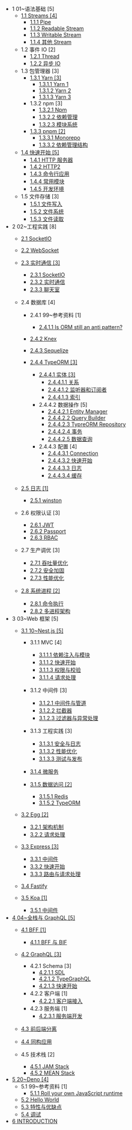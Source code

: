   - 1 01~语法基础 [5]
    - [1.1 Streams [4]](/01~语法基础/Streams/README.md)
      - [1.1.1 Pipe](/01~语法基础/Streams/Pipe.md)
      - [1.1.2 Readable Stream](/01~语法基础/Streams/Readable%20Stream.md)
      - [1.1.3 Writable Stream](/01~语法基础/Streams/Writable%20Stream.md)
      - [1.1.4 其他 Stream](/01~语法基础/Streams/其他%20Stream.md)
    - 1.2 事件 IO [2]
      - [1.2.1 Thread](/01~语法基础/事件%20IO/Thread.md)
      - [1.2.2 异步 IO](/01~语法基础/事件%20IO/异步%20IO.md)
    - 1.3 包管理器 [3]
      - [1.3.1 Yarn [3]](/01~语法基础/包管理器/Yarn/README.md)
        - [1.3.1.1 Yarn 1](/01~语法基础/包管理器/Yarn/Yarn%201.md)
        - [1.3.1.2 Yarn 2](/01~语法基础/包管理器/Yarn/Yarn%202.md)
        - [1.3.1.3 Yarn 3](/01~语法基础/包管理器/Yarn/Yarn%203.md)
      - 1.3.2 npm [3]
        - [1.3.2.1 Npm](/01~语法基础/包管理器/npm/Npm.md)
        - [1.3.2.2 依赖管理](/01~语法基础/包管理器/npm/依赖管理.md)
        - [1.3.2.3 模块系统](/01~语法基础/包管理器/npm/模块系统.md)
      - [1.3.3 pnpm [2]](/01~语法基础/包管理器/pnpm/README.md)
        - [1.3.3.1 Monorepo](/01~语法基础/包管理器/pnpm/Monorepo.md)
        - [1.3.3.2 依赖管理结构](/01~语法基础/包管理器/pnpm/依赖管理结构.md)
    - [1.4 快速开始 [5]](/01~语法基础/快速开始/README.md)
      - [1.4.1 HTTP 服务器](/01~语法基础/快速开始/HTTP%20服务器.md)
      - [1.4.2 HTTP2](/01~语法基础/快速开始/HTTP2.md)
      - [1.4.3 命令行应用](/01~语法基础/快速开始/命令行应用.md)
      - [1.4.4 常用模块](/01~语法基础/快速开始/常用模块.md)
      - [1.4.5 开发环境](/01~语法基础/快速开始/开发环境.md)
    - 1.5 文件存储 [3]
      - [1.5.1 文件写入](/01~语法基础/文件存储/文件写入.md)
      - [1.5.2 文件系统](/01~语法基础/文件存储/文件系统.md)
      - [1.5.3 文件读取](/01~语法基础/文件存储/文件读取.md)
  - 2 02~工程实践 [8]
    - [2.1 SocketIO](/02~工程实践/SocketIO/README.md)
      
    - [2.2 WebSocket](/02~工程实践/WebSocket/README.md)
      
    - [2.3 实时通信 [3]](/02~工程实践/实时通信/README.md)
      - [2.3.1 SocketIO](/02~工程实践/实时通信/SocketIO.md)
      - [2.3.2 实时通信](/02~工程实践/实时通信/实时通信.md)
      - [2.3.3 聊天室](/02~工程实践/实时通信/聊天室.md)
    - 2.4 数据库 [4]
      - 2.4.1 99~参考资料 [1]
        - [2.4.1.1 Is ORM still an anti pattern?](/02~工程实践/数据库/99~参考资料/2023-Is%20ORM%20still%20an%20anti%20pattern?.md)
      - [2.4.2 Knex](/02~工程实践/数据库/Knex/README.md)
        
      - [2.4.3 Sequelize](/02~工程实践/数据库/Sequelize/README.md)
        
      - [2.4.4 TypeORM [3]](/02~工程实践/数据库/TypeORM/README.md)
        - [2.4.4.1 实体 [3]](/02~工程实践/数据库/TypeORM/实体/README.md)
          - [2.4.4.1.1 关系](/02~工程实践/数据库/TypeORM/实体/关系.md)
          - [2.4.4.1.2 监听器和订阅者](/02~工程实践/数据库/TypeORM/实体/监听器和订阅者.md)
          - [2.4.4.1.3 索引](/02~工程实践/数据库/TypeORM/实体/索引.md)
        - 2.4.4.2 数据操作 [5]
          - [2.4.4.2.1 Entity Manager](/02~工程实践/数据库/TypeORM/数据操作/Entity%20Manager.md)
          - [2.4.4.2.2 Query Builder](/02~工程实践/数据库/TypeORM/数据操作/Query%20Builder.md)
          - [2.4.4.2.3 TypreORM Repository](/02~工程实践/数据库/TypeORM/数据操作/TypreORM%20Repository.md)
          - [2.4.4.2.4 事务](/02~工程实践/数据库/TypeORM/数据操作/事务.md)
          - [2.4.4.2.5 数据查询](/02~工程实践/数据库/TypeORM/数据操作/数据查询.md)
        - 2.4.4.3 配置 [4]
          - [2.4.4.3.1 Connection](/02~工程实践/数据库/TypeORM/配置/Connection.md)
          - [2.4.4.3.2 快速开始](/02~工程实践/数据库/TypeORM/配置/快速开始.md)
          - [2.4.4.3.3 日志](/02~工程实践/数据库/TypeORM/配置/日志.md)
          - [2.4.4.3.4 缓存](/02~工程实践/数据库/TypeORM/配置/缓存.md)
    - [2.5 日志 [1]](/02~工程实践/日志/README.md)
      - [2.5.1 winston](/02~工程实践/日志/winston.md)
    - 2.6 权限认证 [3]
      - [2.6.1 JWT](/02~工程实践/权限认证/JWT.md)
      - [2.6.2 Passport](/02~工程实践/权限认证/Passport.md)
      - [2.6.3 RBAC](/02~工程实践/权限认证/RBAC.md)
    - 2.7 生产调优 [3]
      - [2.7.1 吞吐量优化](/02~工程实践/生产调优/吞吐量优化.md)
      - [2.7.2 安全加固](/02~工程实践/生产调优/安全加固.md)
      - [2.7.3 性能优化](/02~工程实践/生产调优/性能优化.md)
    - [2.8 系统进程 [2]](/02~工程实践/系统进程/README.md)
      - [2.8.1 命令执行](/02~工程实践/系统进程/命令执行.md)
      - [2.8.2 多进程架构](/02~工程实践/系统进程/多进程架构.md)
  - 3 03~Web 框架 [5]
    - [3.1 10~Nest.js [5]](/03~Web%20框架/10~Nest.js/README.md)
      - 3.1.1 MVC [4]
        - [3.1.1.1 依赖注入与模块](/03~Web%20框架/10~Nest.js/MVC/依赖注入与模块.md)
        - [3.1.1.2 快速开始](/03~Web%20框架/10~Nest.js/MVC/快速开始.md)
        - [3.1.1.3 权限与校验](/03~Web%20框架/10~Nest.js/MVC/权限与校验.md)
        - [3.1.1.4 请求处理](/03~Web%20框架/10~Nest.js/MVC/请求处理.md)
      - 3.1.2 中间件 [3]
        - [3.1.2.1 中间件与管道](/03~Web%20框架/10~Nest.js/中间件/中间件与管道.md)
        - [3.1.2.2 拦截器](/03~Web%20框架/10~Nest.js/中间件/拦截器.md)
        - [3.1.2.3 过滤器与异常处理](/03~Web%20框架/10~Nest.js/中间件/过滤器与异常处理.md)
      - 3.1.3 工程实践 [3]
        - [3.1.3.1 安全与日志](/03~Web%20框架/10~Nest.js/工程实践/安全与日志.md)
        - [3.1.3.2 性能优化](/03~Web%20框架/10~Nest.js/工程实践/性能优化.md)
        - [3.1.3.3 测试与发布](/03~Web%20框架/10~Nest.js/工程实践/测试与发布.md)
      - [3.1.4 微服务](/03~Web%20框架/10~Nest.js/微服务/README.md)
        
      - [3.1.5 数据访问 [2]](/03~Web%20框架/10~Nest.js/数据访问/README.md)
        - [3.1.5.1 Redis](/03~Web%20框架/10~Nest.js/数据访问/Redis.md)
        - [3.1.5.2 TypeORM](/03~Web%20框架/10~Nest.js/数据访问/TypeORM.md)
    - [3.2 Egg [2]](/03~Web%20框架/Egg/README.md)
      - [3.2.1 架构机制](/03~Web%20框架/Egg/架构机制.md)
      - [3.2.2 请求处理](/03~Web%20框架/Egg/请求处理.md)
    - [3.3 Express [3]](/03~Web%20框架/Express/README.md)
      - [3.3.1 中间件](/03~Web%20框架/Express/中间件.md)
      - [3.3.2 快速开始](/03~Web%20框架/Express/快速开始.md)
      - [3.3.3 路由与请求处理](/03~Web%20框架/Express/路由与请求处理.md)
    - [3.4 Fastify](/03~Web%20框架/Fastify/README.md)
      
    - [3.5 Koa [1]](/03~Web%20框架/Koa/README.md)
      - [3.5.1 中间件](/03~Web%20框架/Koa/中间件.md)
  - [4 04~全栈与 GraphQL [5]](/04~全栈与%20GraphQL/README.md)
    - [4.1 BFF [1]](/04~全栈与%20GraphQL/BFF/README.md)
      - [4.1.1 BFF 与 BIF](/04~全栈与%20GraphQL/BFF/BFF%20与%20BIF.md)
    - [4.2 GraphQL [3]](/04~全栈与%20GraphQL/GraphQL/README.md)
      - 4.2.1 Schema [3]
        - [4.2.1.1 SDL](/04~全栈与%20GraphQL/GraphQL/Schema/SDL.md)
        - [4.2.1.2 TypeGraphQL](/04~全栈与%20GraphQL/GraphQL/Schema/TypeGraphQL.md)
        - [4.2.1.3 快速开始](/04~全栈与%20GraphQL/GraphQL/Schema/快速开始.md)
      - 4.2.2 客户端 [1]
        - [4.2.2.1 客户端接入](/04~全栈与%20GraphQL/GraphQL/客户端/客户端接入.md)
      - 4.2.3 服务端 [1]
        - [4.2.3.1 服务端开发](/04~全栈与%20GraphQL/GraphQL/服务端/服务端开发.md)
    - [4.3 前后端分离](/04~全栈与%20GraphQL/前后端分离/README.md)
      
    - [4.4 同构应用](/04~全栈与%20GraphQL/同构应用/README.md)
      
    - 4.5 技术栈 [2]
      - [4.5.1 JAM Stack](/04~全栈与%20GraphQL/技术栈/JAM%20Stack.md)
      - [4.5.2 MEAN Stack](/04~全栈与%20GraphQL/技术栈/MEAN%20Stack.md)
  - [5 20~Deno [4]](/20~Deno/README.md)
    - 5.1 99~参考资料 [1]
      - [5.1.1 Roll your own JavaScript runtime](/20~Deno/99~参考资料/2022-Roll%20your%20own%20JavaScript%20runtime.md)
    - [5.2 Hello World](/20~Deno/Hello%20World.md)
    - [5.3 特性与优缺点](/20~Deno/特性与优缺点.md)
    - [5.4 调试](/20~Deno/调试.md)
  - [6 INTRODUCTION](/INTRODUCTION.md)
